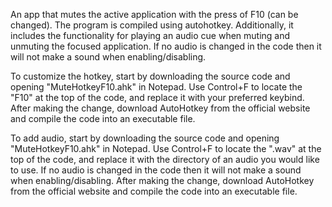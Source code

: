 An app that mutes the active application with the press of F10 (can be changed). The program is compiled using autohotkey. Additionally, it includes the functionality for playing an audio cue when muting and unmuting the focused application. If no audio is changed in the code then it will not make a sound when enabling/disabling.


To customize the hotkey, start by downloading the source code and opening "MuteHotkeyF10.ahk" in Notepad. Use Control+F to locate the "F10" at the top of the code, and replace it with your preferred keybind. After making the change, download AutoHotkey from the official website and compile the code into an executable file.


To add audio, start by downloading the source code and opening "MuteHotkeyF10.ahk" in Notepad. Use Control+F to locate the ".wav" at the top of the code, and replace it with the directory of an audio you would like to use. If no audio is changed in the code then it will not make a sound when enabling/disabling. After making the change, download AutoHotkey from the official website and compile the code into an executable file.
